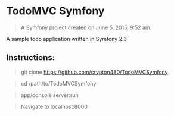 TodoMVC Symfony
====

>A Symfony project created on June 5, 2015, 9:52 am.

A sample todo application written in Symfony 2.3

Instructions:
-------------
>git clone https://github.com/crypton480/TodoMVCSymfony

>cd /path/to/TodoMVCSymfony

>app/console server:run

>Navigate to localhost:8000
